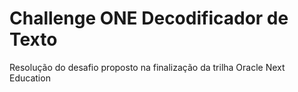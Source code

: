 # Challenge ONE Decodificador de Texto
 Resolução do desafio proposto na finalização da trilha Oracle Next Education
